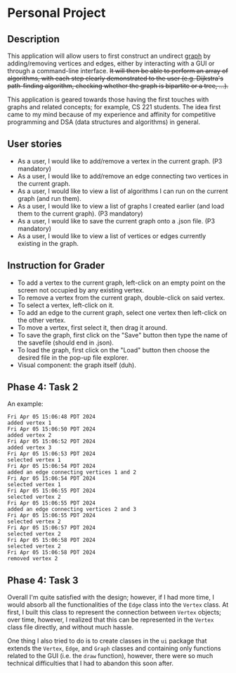 # Personal Project 


## Description

This application will allow users to first construct an undirect [graph](https://en.wikipedia.org/wiki/Graph_(discrete_mathematics)) by adding/removing vertices and edges, either by interacting with a GUI or through a command-line interface. ~~It will then be able to perform an array of algorithms, with each step clearly demonstrated to the user (e.g. Dijkstra's path-finding algorithm, checking whether the graph is bipartite or a tree, ...).~~

This application is geared towards those having the first touches with graphs and related concepts; for example, CS 221 students. The idea first came to my mind because of my experience and affinity for competitive programming and DSA (data structures and algorithms) in general.

## User stories

- As a user, I would like to add/remove a vertex in the current graph.                                      (P3 mandatory)
- As a user, I would like to add/remove an edge connecting two vertices in the current graph.
- As a user, I would like to view a list of algorithms I can run on the current graph (and run them).
- As a user, I would like to view a list of graphs I created earlier (and load them to the current graph).  (P3 mandatory)
- As a user, I would like to save the current graph onto a .json file.                                      (P3 mandatory)
- As a user, I would like to view a list of vertices or edges currently existing in the graph.


## Instruction for Grader

- To add a vertex to the current graph, left-click on an empty point on the screen not occupied by any existing vertex.
- To remove a vertex from the current graph, double-click on said vertex.
- To select a vertex, left-click on it.
- To add an edge to the current graph, select one vertex then left-click on the other vertex.
- To move a vertex, first select it, then drag it around.
- To save the graph, first click on the "Save" button then type the name of the savefile (should end in .json).
- To load the graph, first click on the "Load" button then choose the desired file in the pop-up file explorer.
- Visual component: the graph itself (duh).

## Phase 4: Task 2

An example: 
```
Fri Apr 05 15:06:48 PDT 2024
added vertex 1
Fri Apr 05 15:06:50 PDT 2024
added vertex 2
Fri Apr 05 15:06:52 PDT 2024
added vertex 3
Fri Apr 05 15:06:53 PDT 2024
selected vertex 1
Fri Apr 05 15:06:54 PDT 2024
added an edge connecting vertices 1 and 2
Fri Apr 05 15:06:54 PDT 2024
selected vertex 1
Fri Apr 05 15:06:55 PDT 2024
selected vertex 2
Fri Apr 05 15:06:55 PDT 2024
added an edge connecting vertices 2 and 3
Fri Apr 05 15:06:55 PDT 2024
selected vertex 2
Fri Apr 05 15:06:57 PDT 2024
selected vertex 2
Fri Apr 05 15:06:58 PDT 2024
selected vertex 2
Fri Apr 05 15:06:58 PDT 2024
removed vertex 2
```

## Phase 4: Task 3

Overall I'm quite satisfied with the design; however, if I had more time, I would absorb all the functionalities of the `Edge` class into the `Vertex` class. At first, I built this class to represent the connection between `Vertex` objects; over time, however, I realized that this can be represented in the `Vertex` class file directly, and without much hassle.

One thing I also tried to do is to create classes in the `ui` package that extends the `Vertex`, `Edge`, and `Graph` classes and containing only functions related to the GUI (i.e. the `draw` function), however, there were so much technical difficulties that I had to abandon this soon after.